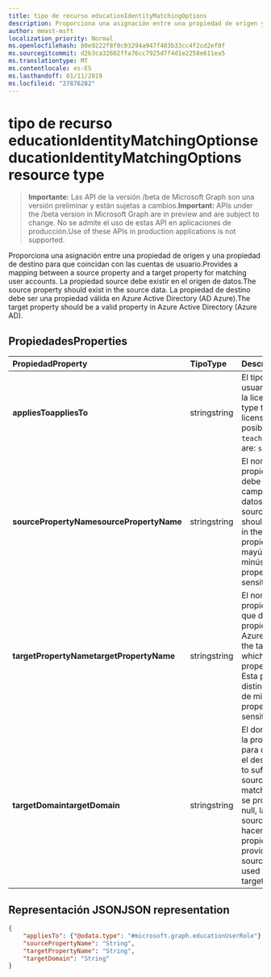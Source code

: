 ```yaml
---
title: tipo de recurso educationIdentityMatchingOptions
description: Proporciona una asignación entre una propiedad de origen y una propiedad de destino para que coincidan con las cuentas de usuario. La propiedad source debe existir en el origen de datos. La propiedad de destino debe ser una propiedad válida en Azure Active Directory (AD Azure).
author: mmast-msft
localization_priority: Normal
ms.openlocfilehash: 80e9222f8f0c03294a947f403b33cc4f2cd2ef0f
ms.sourcegitcommit: d2b3ca32602ffa76cc7925d7f4d1e2258e611ea5
ms.translationtype: MT
ms.contentlocale: es-ES
ms.lasthandoff: 01/11/2019
ms.locfileid: "27876282"
---
```

# <a name="educationidentitymatchingoptions-resource-type"></a><span data-ttu-id="8f265-105">tipo de recurso educationIdentityMatchingOptions</span><span class="sxs-lookup"><span data-stu-id="8f265-105">educationIdentityMatchingOptions resource type</span></span>

> <span data-ttu-id="8f265-106">**Importante:** Las API de la versión /beta de Microsoft Graph son una versión preliminar y están sujetas a cambios.</span><span class="sxs-lookup"><span data-stu-id="8f265-106">**Important:** APIs under the /beta version in Microsoft Graph are in preview and are subject to change.</span></span> <span data-ttu-id="8f265-107">No se admite el uso de estas API en aplicaciones de producción.</span><span class="sxs-lookup"><span data-stu-id="8f265-107">Use of these APIs in production applications is not supported.</span></span>

<span data-ttu-id="8f265-108">Proporciona una asignación entre una propiedad de origen y una propiedad de destino para que coincidan con las cuentas de usuario.</span><span class="sxs-lookup"><span data-stu-id="8f265-108">Provides a mapping between a source property and a target property for matching user accounts.</span></span> <span data-ttu-id="8f265-109">La propiedad source debe existir en el origen de datos.</span><span class="sxs-lookup"><span data-stu-id="8f265-109">The source property should exist in the source data.</span></span> <span data-ttu-id="8f265-110">La propiedad de destino debe ser una propiedad válida en Azure Active Directory (AD Azure).</span><span class="sxs-lookup"><span data-stu-id="8f265-110">The target property should be a valid property in Azure Active Directory (Azure AD).</span></span>

## <a name="properties"></a><span data-ttu-id="8f265-111">Propiedades</span><span class="sxs-lookup"><span data-stu-id="8f265-111">Properties</span></span>

| <span data-ttu-id="8f265-112">Propiedad</span><span class="sxs-lookup"><span data-stu-id="8f265-112">Property</span></span> | <span data-ttu-id="8f265-113">Tipo</span><span class="sxs-lookup"><span data-stu-id="8f265-113">Type</span></span> | <span data-ttu-id="8f265-114">Description</span><span class="sxs-lookup"><span data-stu-id="8f265-114">Description</span></span> |
|:-|:-|:-|
| <span data-ttu-id="8f265-115">**appliesTo**</span><span class="sxs-lookup"><span data-stu-id="8f265-115">**appliesTo**</span></span> | <span data-ttu-id="8f265-116">string</span><span class="sxs-lookup"><span data-stu-id="8f265-116">string</span></span> |  <span data-ttu-id="8f265-117">El tipo de función de usuario para asignar a la licencia.</span><span class="sxs-lookup"><span data-stu-id="8f265-117">The user role type to assign to the license.</span></span> <span data-ttu-id="8f265-118">Los valores posibles son: `student` y `teacher`.</span><span class="sxs-lookup"><span data-stu-id="8f265-118">Possible values are: `student`, `teacher`.</span></span>      |
| <span data-ttu-id="8f265-119">**sourcePropertyName**</span><span class="sxs-lookup"><span data-stu-id="8f265-119">**sourcePropertyName**</span></span> | <span data-ttu-id="8f265-120">string</span><span class="sxs-lookup"><span data-stu-id="8f265-120">string</span></span> |  <span data-ttu-id="8f265-121">El nombre de la propiedad source, que debe ser un nombre de campo en el origen de datos.</span><span class="sxs-lookup"><span data-stu-id="8f265-121">The name of the source property, which should be a field name in the source data.</span></span> <span data-ttu-id="8f265-122">Esta propiedad distingue mayúsculas de minúsculas.</span><span class="sxs-lookup"><span data-stu-id="8f265-122">This property is case-sensitive.</span></span>        |
| <span data-ttu-id="8f265-123">**targetPropertyName**</span><span class="sxs-lookup"><span data-stu-id="8f265-123">**targetPropertyName**</span></span> | <span data-ttu-id="8f265-124">string</span><span class="sxs-lookup"><span data-stu-id="8f265-124">string</span></span> |  <span data-ttu-id="8f265-125">El nombre de la propiedad de destino, que debe ser una propiedad válida en Azure AD.</span><span class="sxs-lookup"><span data-stu-id="8f265-125">The name of the target property, which should be a valid property in Azure AD.</span></span> <span data-ttu-id="8f265-126">Esta propiedad distingue mayúsculas de minúsculas.</span><span class="sxs-lookup"><span data-stu-id="8f265-126">This property is case-sensitive.</span></span>     |
| <span data-ttu-id="8f265-127">**targetDomain**</span><span class="sxs-lookup"><span data-stu-id="8f265-127">**targetDomain**</span></span> | <span data-ttu-id="8f265-128">string</span><span class="sxs-lookup"><span data-stu-id="8f265-128">string</span></span> |  <span data-ttu-id="8f265-129">El dominio en sufijo con la propiedad de origen para que coincidan en el destino.</span><span class="sxs-lookup"><span data-stu-id="8f265-129">The domain to suffix with the source property to match on the target.</span></span> <span data-ttu-id="8f265-130">Si se proporciona como null, la propiedad source se usará para hacer coincidir con la propiedad de destino.</span><span class="sxs-lookup"><span data-stu-id="8f265-130">If provided as null,  the source property will be used to match with the target property.</span></span>        |

## <a name="json-representation"></a><span data-ttu-id="8f265-131">Representación JSON</span><span class="sxs-lookup"><span data-stu-id="8f265-131">JSON representation</span></span>
<!-- {
  "blockType": "resource",
  "optionalProperties": [

  ],
  "@odata.type": "#microsoft.graph.educationIdentityMatchingOptions"
}-->

```json
{
    "appliesTo": {"@odata.type": "#microsoft.graph.educationUserRole"},
    "sourcePropertyName": "String",
    "targetPropertyName": "String",
    "targetDomain": "String"
}
```

